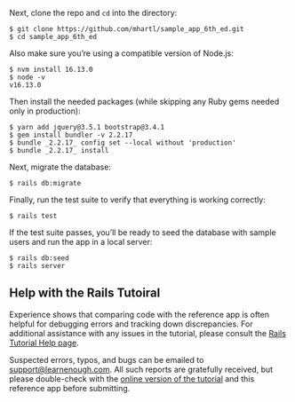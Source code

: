 

Next, clone the repo and `cd` into the directory:

```
$ git clone https://github.com/mhartl/sample_app_6th_ed.git
$ cd sample_app_6th_ed
```

Also make sure you’re using a compatible version of Node.js:

```
$ nvm install 16.13.0
$ node -v
v16.13.0
```

Then install the needed packages (while skipping any Ruby gems needed only in production):

```
$ yarn add jquery@3.5.1 bootstrap@3.4.1
$ gem install bundler -v 2.2.17
$ bundle _2.2.17_ config set --local without 'production'
$ bundle _2.2.17_ install
```

Next, migrate the database:

```
$ rails db:migrate
```

Finally, run the test suite to verify that everything is working correctly:

```
$ rails test
```

If the test suite passes, you’ll be ready to seed the database with sample users and run the app in a local server:

```
$ rails db:seed
$ rails server
```




## Help with the Rails Tutoiral

Experience shows that comparing code with the reference app is often helpful for debugging errors and tracking down discrepancies. For additional assistance with any issues in the tutorial, please consult the [Rails Tutorial Help page](https://www.railstutorial.org/help).

Suspected errors, typos, and bugs can be emailed to <support@learnenough.com>. All such reports are gratefully received, but please double-check with the [online version of the tutorial](https://www.railstutorial.org/book) and this reference app before submitting.
